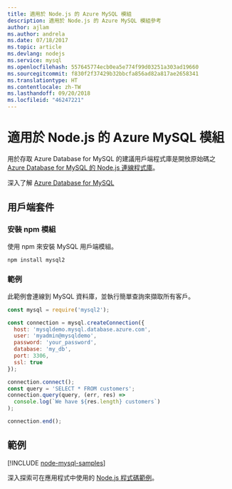 ```yaml
---
title: 適用於 Node.js 的 Azure MySQL 模組
description: 適用於 Node.js 的 Azure MySQL 模組參考
author: ajlam
ms.author: andrela
ms.date: 07/18/2017
ms.topic: article
ms.devlang: nodejs
ms.service: mysql
ms.openlocfilehash: 557645774ecb0ea5e774f99d03251a303ad19660
ms.sourcegitcommit: f830f2f37429b32bbcfa856ad82a817ae2658341
ms.translationtype: HT
ms.contentlocale: zh-TW
ms.lasthandoff: 09/20/2018
ms.locfileid: "46247221"
---
```

# <a name="azure-mysql-modules-for-nodejs"></a>適用於 Node.js 的 Azure MySQL 模組

用於存取 Azure Database for MySQL 的建議用戶端程式庫是開放原始碼之 [Azure Database for MySQL 的 Node.js 連線程式庫](https://github.com/sidorares/node-mysql2)。 

深入了解 [Azure Database for MySQL](https://docs.microsoft.com/azure/MySQL/)

## <a name="client-package"></a>用戶端套件

### <a name="install-the-npm-module"></a>安裝 npm 模組

使用 npm 來安裝 MySQL 用戶端模組。

```bash
npm install mysql2
```   

### <a name="example"></a>範例

此範例會連線到 MySQL 資料庫，並執行簡單查詢來擷取所有客戶。

```javascript
const mysql = require('mysql2');

const connection = mysql.createConnection({
  host: 'mysqldemo.mysql.database.azure.com',
  user: 'myadmin@mysqldemo',
  password: 'your_password',
  database: 'my_db',
  port: 3306,
  ssl: true
});

connection.connect();
const query = 'SELECT * FROM customers';
connection.query(query, (err, res) =>
  console.log(`We have ${res.length} customers`)
);

connection.end();
```

## <a name="samples"></a>範例

[!INCLUDE [node-mysql-samples](../docs-ref-conceptual/includes/mysql-samples.md)]

深入探索可在應用程式中使用的 [Node.js 程式碼範例](https://azure.microsoft.com/resources/samples/?platform=nodejs)。
